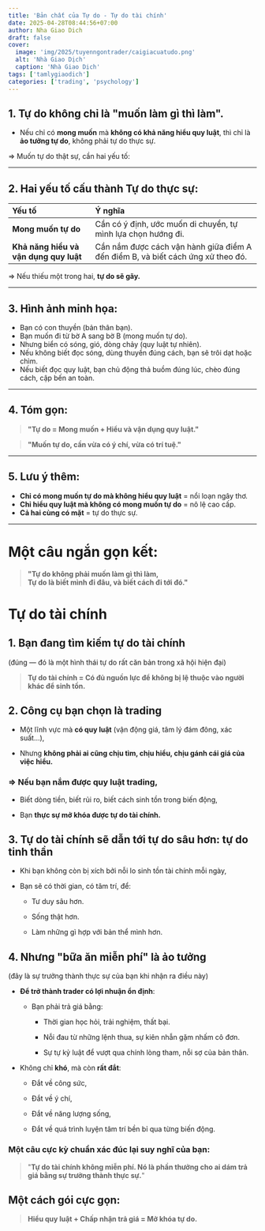 ```yaml
---
title: 'Bản chất của Tự do - Tự do tài chính'
date: 2025-04-28T08:44:56+07:00
author: Nha Giao Dich
draft: false
cover:
  image: 'img/2025/tuyenngontrader/caigiacuatudo.png'
  alt: 'Nhà Giao Dịch'
  caption: 'Nhà Giao Dịch'
tags: ['tamlygiaodich']
categories: ['trading', 'psychology']
---
```


## 1. Tự do không chỉ là "muốn làm gì thì làm".

- Nếu chỉ có **mong muốn** mà **không có khả năng hiểu quy luật**,
  thì chỉ là **ảo tưởng tự do**, không phải tự do thực sự.

=> Muốn tự do thật sự, cần hai yếu tố:

---

## 2. Hai yếu tố cấu thành Tự do thực sự:

| Yếu tố                                 | Ý nghĩa                                                                         |
| :------------------------------------- | :------------------------------------------------------------------------------ |
| **Mong muốn tự do**                    | Cần có ý định, ước muốn di chuyển, tự mình lựa chọn hướng đi.                   |
| **Khả năng hiểu và vận dụng quy luật** | Cần nắm được cách vận hành giữa điểm A đến điểm B, và biết cách ứng xử theo đó. |

=> Nếu thiếu một trong hai, **tự do sẽ gãy.**

---

## 3. Hình ảnh minh họa:

- Bạn có con thuyền (bản thân bạn).
- Bạn muốn đi từ bờ A sang bờ B (mong muốn tự do).
- Nhưng biển có sóng, gió, dòng chảy (quy luật tự nhiên).
- Nếu không biết đọc sóng, dùng thuyền đúng cách, bạn sẽ trôi dạt hoặc chìm.
- Nếu biết đọc quy luật, bạn chủ động thả buồm đúng lúc, chèo đúng cách, cập bến an toàn.

---

## 4. Tóm gọn:

> **"Tự do = Mong muốn + Hiểu và vận dụng quy luật."**

> **"Muốn tự do, cần vừa có ý chí, vừa có trí tuệ."**

---

## 5. Lưu ý thêm:

- **Chỉ có mong muốn tự do mà không hiểu quy luật** = nổi loạn ngây thơ.
- **Chỉ hiểu quy luật mà không có mong muốn tự do** = nô lệ cao cấp.
- **Cả hai cùng có mặt** = tự do thực sự.

---

# Một câu ngắn gọn kết:

> **"Tự do không phải muốn làm gì thì làm,  
> Tự do là biết mình đi đâu, và biết cách đi tới đó."**

# Tự do tài chính

## 1. Bạn đang tìm kiếm tự do tài chính

(đúng — đó là một hình thái tự do rất căn bản trong xã hội hiện đại)

> **Tự do tài chính = Có đủ nguồn lực để không bị lệ thuộc vào người khác để sinh tồn.**

## 2. Công cụ bạn chọn là trading

- Một lĩnh vực mà **có quy luật** (vận động giá, tâm lý đám đông, xác suất...),

- Nhưng **không phải ai cũng chịu tìm, chịu hiểu, chịu gánh cái giá của việc hiểu.**

### => Nếu bạn nắm được quy luật trading,

- Biết dòng tiền, biết rủi ro, biết cách sinh tồn trong biến động,

- Bạn **thực sự mở khóa được tự do tài chính.**

## 3. Tự do tài chính sẽ dẫn tới tự do sâu hơn: tự do tinh thần

- Khi bạn không còn bị xích bởi nỗi lo sinh tồn tài chính mỗi ngày,

- Bạn sẽ có thời gian, có tâm trí, để:

  - Tư duy sâu hơn.

  - Sống thật hơn.

  - Làm những gì hợp với bản thể mình hơn.

## 4. Nhưng "bữa ăn miễn phí" là ảo tưởng

(đây là sự trưởng thành thực sự của bạn khi nhận ra điều này)

- **Để trở thành trader có lợi nhuận ổn định**:

  - Bạn phải trả giá bằng:

    - Thời gian học hỏi, trải nghiệm, thất bại.

    - Nỗi đau từ những lệnh thua, sự kiên nhẫn gặm nhấm cô đơn.

    - Sự tự kỷ luật để vượt qua chính lòng tham, nỗi sợ của bản thân.

- Không chỉ **khó**, mà còn **rất đắt**:

  - Đắt về công sức,

  - Đắt về ý chí,

  - Đắt về năng lượng sống,

  - Đắt về quá trình luyện tâm trí bền bỉ qua từng biến động.

### Một câu cực kỳ chuẩn xác đúc lại suy nghĩ của bạn:

> "**Tự do tài chính không miễn phí.
> Nó là phần thưởng cho ai dám trả giá bằng sự trưởng thành thực sự.**"

## Một cách gói cực gọn:

> **Hiểu quy luật + Chấp nhận trả giá = Mở khóa tự do.**
